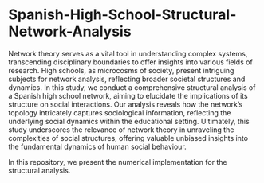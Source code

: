 # Spanish-High-School-Structural-Network-Analysis
Network theory serves as a vital tool in understanding complex systems, transcending disciplinary boundaries to offer insights into various fields of research. High schools, as microcosms of society, present intriguing subjects for network analysis, reflecting broader societal structures and dynamics. In this study, we conduct a comprehensive structural analysis of a Spanish high school network, aiming to elucidate the implications of its structure on social interactions. Our analysis reveals how the network’s topology intricately captures sociological information, reflecting the underlying social dynamics within the educational setting. Ultimately, this study underscores the relevance of network theory in unraveling the complexities of social structures, offering valuable unbiased insights into the fundamental dynamics of human social behaviour.

In this repository, we present the numerical implementation for the structural analysis.
